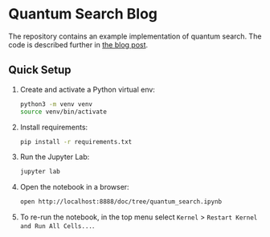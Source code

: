 # Quantum Search Blog

The repository contains an example implementation of quantum search.
The code is described further in [the blog post](https://softwaremill.com/a-busy-developers-guide-to-quantum-computing-part-1/).

## Quick Setup

1. Create and activate a Python virtual env:
   ```bash
   python3 -m venv venv
   source venv/bin/activate
   ```

2. Install requirements:
   ```bash
   pip install -r requirements.txt 
   ```

3. Run the Jupyter Lab:
   ```bash
   jupyter lab
   ```

4. Open the notebook in a browser:
   ```bash
   open http://localhost:8888/doc/tree/quantum_search.ipynb
   ```
   
5. To re-run the notebook, in the top menu select `Kernel` > `Restart Kernel and Run All Cells...`.
